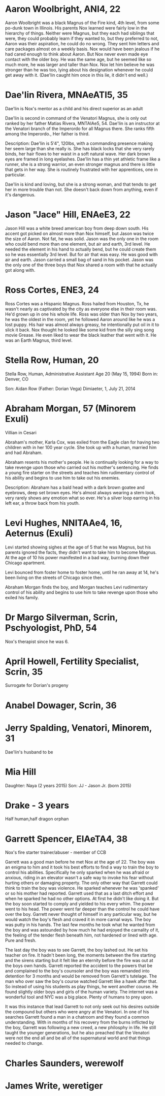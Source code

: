 # Aaron Woolbright, ANI4, 22

Aaron Woolbright was a black Magnus of the Fire kind, 4th level, from some po-dunk town in Illinois.  His parents Nox learned were fairly low in the hierarchy of things.  Neither were Magnus, but they each had siblings that were, they could probably learn if they wanted to, but they preferred to not, Aaron was their aspiration, he could do no wrong.  They sent him letters and care packages almost on a weekly basis.  Nox would have been jealous if he had cared enough to think about Aaron.  But Nox never even made eye contact with the older boy.  He was the same age, but he seemed like so much more, he was larger and taller than Nox.  Nox let him believe he was stronger than he was too, lying about his designation whenever he could get away with it.  (Dae'lin caught him once in this lie, it didn't end well.)

# Dae'lin Rivera, MNAeATI5, 35 

Dae'lin is Nox's mentor as a child and his direct superior as an adult

Dae'lin is second in command of the Venatori Magnus, she is only out ranked by her father Matias Rivera, MNTAIAe5, 54.  Dae'lin is an instructor at the Venatori branch of the Imperordo for all Magnus there.  She ranks fifth among the Imperordo., Her father is third.

Description:  Dae'lin is 5'4", 120lbs, with a commanding presence making her seem large than she really is.  She has black locks that she very rarely binds, her hair flows to her waist in a soft natural wave.  Her dark brown eyes are framed in long eyelashes.  Dae'lin has a thin yet athletic frame like a runner, she is a strong warrior, an even stronger magnus and there is little that gets in her way.  She is routinely frustrated with her apprentices, one in particular.  

Dae'lin is kind and loving, but she is a strong woman, and that tends to get her in more trouble than not.  She doesn't back down from anything, even if it's dangerous. 

# Jason "Jace" Hill, ENAeE3, 22

Jason Hill was a white breed american boy from deep down south.  His accent got picked on almost more than Nox himself, but Jason was twice the size of Aaron.  Not fat, he was solid.  Jason was the only one in the room who could bend more than one element, but air and earth, 3rd level.  He needed the element in his hand to actually bend, but he could create them so he was essentially 3rd level.  But for air that was easy.  He was good with air and earth.  Jason carried a small bag of sand in his pocket. Jason was the only one of the three boys that Nox shared a room with that he actually got along with.

# Ross Cortes, ENE3, 24

Ross Cortes was a Hispanic Magnus.  Ross hailed from Houston, Tx, he wasn't nearly as captivated by the city as everyone else in their room was.  He'd grown up in one his whole life.  Ross was older than Nox by two years, he was the oldest in the room, yet he followed Aaron around like he was a lost puppy.  His hair was almost always greasy, he intentionally put oil in it to slick it back.  Nox thought he looked like some kid from the silly sing song movie Grease.  He even liked to wear the black leather that went with it.  He was an Earth Magnus, third level.

# Stella Row, Human, 20

Stella Row, Human, Administrative Assistant
Age 20 (May 15, 1994)
Born in:  Denver, CO

Son: Aidan Row (Father: Dorian Vega)
Dimiaeter, 1, July 21, 2014

# Abraham Morgan, 57 (Minorem Exuli)

Villian in Cesari 

Abraham's mother, Karla Cox,  was exiled from the Eagle clan for having two children with in her 100 year cycle.  She took up with a human, married him and had Abraham.  

Abraham resents his mother's people.  He is continually looking for a way to take revenge upon those who carried out his mother's sentencing.  He finds a young fire starter on the streets and teaches him rudimentary control of his ability and begins to use him to take out his enemies.  

Description:  Abraham has a bald head with a dark brown goatee and eyebrows, deep set brown eyes.  He's almost always wearing a stern look, very rarely shows any emotion what so ever.  He's a silver loop earring in his left ear, a throw back from his youth.

# Levi Hughes, NNITAAe4, 16, Aeternus (Exuli)

Levi started showing sighes at the age of 5 that he was Magnus, but his parents ignored the facts, they didn't want to take him to become Magnus.  At the age of 10 his power manifested in a bad way, burning down their Chicago apartment.

Levi bounced from foster home to foster home, until he ran away at 14, he's been living on the streets of Chicago since then.  

Abraham Morgan finds the boy, and Morgan teaches Levi rudimentary control of his ability and begins to use him to take revenge upon those who exiled his family.

# Dr Margo Silverman, Scrin, Pschyologist, PhD, 54

Nox's therapist since he was 6.

# April Howell, Fertility Specialist, Scrin, 35

Surrogate for Dorian's progeny

# Anabel Dowager, Scrin, 36

# Jerry Spalding, Venatori, Minorem, 31

Dae'lin's husband to be

# Mia Hill

Daughter: Naya (2 years 2015)
Son: JJ -  Jason Jr. (born 2015)

# Drake - 3 years
Half human,half dragon orphan

# Garrett Spencer, EIAeTA4, 38

Nox's fire starter trainer/abuser - member of CCB

Garrett was a good man before he met Nox at the age of 22.  The boy was an enigma to him and it took his best efforts to find a way to train the boy to control his abilities.  Specifically he only sparked when he was afraid or anxious, riding in an elevator wasn't a safe way to invoke his fear without hurting others or damaging property.  The only other way that Garrett could think to train the boy was violence.  He sparked whenever he was 'spanked' or so his mother had reported.  Garrett used that as a last ditch effort and when he sparked he had no other options.  At first he didn't like doing it.  But the boy soon started to comply and yielded to his every whim.  The power went to his head.  The power went far deeper than the control he could have over the boy.  Garrett never thought of himself in any particular way, but he would watch the boy's flesh and craved it in more carnal ways.  The boy was putty in his hands.  The last few months he took what he wanted from the boy and was astounded by how much he had enjoyed the carnality of it, the feeling of the tender flesh beneath him, not hardened or lined with age.  Pure and fresh.

The last day the boy was to see Garrett, the boy lashed out.  He set his teacher on fire.  It hadn't been long, the moments between the fire starting and the sirens starting but it felt like an eternity before the fire was out at the boys own hands.  Garrett reported the accident to the powers that be and complained to the boy's counsoler and the boy was remanded into detention for 3 months and would be removed from Garrett's tutelage.  The man who over saw the boy's course watched Garrett like a hawk after that.  So instead of using his students as play things, he went another course.  He found slightly older boys and girls of the human variety.  The internet was a wonderful tool and NYC was a big place.  Plenty of humans to prey upon.

It was this instance that lead Garrett to not only seek out his desires outside the compound but others who were angry at the Venatori.  In one of his searches Garrett found a man in a chatroom and they found a common understanding.  With in months of his recovery from the burns inflicted by the boy, Garrett was following a new creed, a new philosphy in life.  He still taught the younger generations, but he also preached that the Venatori were not the end all and be all of the supernatural world and that things needed to change.


# Charles Saunders, werewolf

# James Write, weretiger


